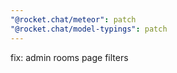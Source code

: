 ```yaml
---
"@rocket.chat/meteor": patch
"@rocket.chat/model-typings": patch
---
```


fix: admin rooms page filters
